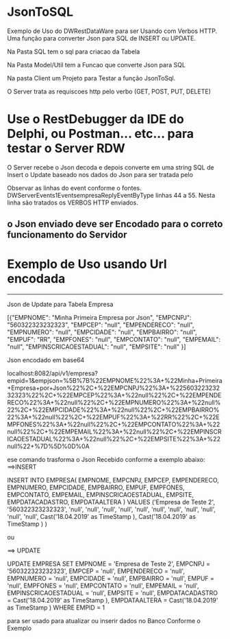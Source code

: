 # JsonToSQL
Exemplo de Uso do DWRestDataWare para ser Usando com Verbos HTTP. Uma função para converter Json para SQL de INSERT ou UPDATE.

Na Pasta SQL tem o sql para criacao da Tabela

Na Pasta Model/Util tem a Funcao que converte Json para  SQL

Na pasta Client um Projeto para Testar a função JsonToSql.

O Server trata as requiscoes http pelo verbo (GET, POST, PUT, DELETE)

# Use o RestDebugger da IDE do Delphi, ou Postman... etc... para testar o Server RDW

O Server recebe o Json decoda e depois converte em uma string SQL de Insert o Update baseado nos dados do Json para ser tratada pelo

Observar as linhas do event conforme o fontes. DWServerEvents1EventsempresaReplyEventByType
linhas 44 a 55. Nesta linha são tratados os VERBOS HTTP enviados. 


o Json enviado deve ser Encodado para o correto funcionamento do Servidor
-------------------------------------------------
# Exemplo de Uso usando Url encodada
---------------------------------------

Json de Update para Tabela Empresa


[{"EMPNOME": "Minha Primeira Empresa por Json", "EMPCNPJ": "560322323232323", "EMPCEP": "null", "EMPENDERECO": "null", "EMPNUMERO": "null", "EMPCIDADE": "null", "EMPBAIRRO": "null", "EMPUF": "RR", "EMPFONES": "null", "EMPCONTATO": "null", "EMPEMAIL": "null", "EMPINSCRICAOESTADUAL": "null", "EMPSITE": "null" }]


Json encodado em base64


localhost:8082/api/v1/empresa?empid=1&empjson=%5B%7B%22EMPNOME%22%3A+%22Minha+Primeira+Empresa+por+Json%22%2C+%22EMPCNPJ%22%3A+%22560322323232323%22%2C+%22EMPCEP%22%3A+%22null%22%2C+%22EMPENDERECO%22%3A+%22null%22%2C+%22EMPNUMERO%22%3A+%22null%22%2C+%22EMPCIDADE%22%3A+%22null%22%2C+%22EMPBAIRRO%22%3A+%22null%22%2C+%22EMPUF%22%3A+%22RR%22%2C+%22EMPFONES%22%3A+%22null%22%2C+%22EMPCONTATO%22%3A+%22null%22%2C+%22EMPEMAIL%22%3A+%22null%22%2C+%22EMPINSCRICAOESTADUAL%22%3A+%22null%22%2C+%22EMPSITE%22%3A+%22null%22+%7D%5D%0D%0A

ese comando trasforma o Json Recebido conforme a exemplo abaixo:
==>INSERT

INSERT INTO EMPRESA( EMPNOME, EMPCNPJ, EMPCEP, EMPENDERECO, EMPNUMERO, EMPCIDADE, EMPBAIRRO, EMPUF, EMPFONES, EMPCONTATO, EMPEMAIL, EMPINSCRICAOESTADUAL, EMPSITE, EMPDATACADASTRO, EMPDATAALTERA  )  VALUES ('Empresa de Teste 2', '560322323232323', 'null', 'null', 'null', 'null', 'null', 'null', 'null', 'null', 'null', 'null', 'null', Cast('18.04.2019' as TimeStamp ), Cast('18.04.2019' as TimeStamp ) )

ou 

==> UPDATE

UPDATE EMPRESA SET EMPNOME = 'Empresa de Teste 2', EMPCNPJ = '560322323232323', EMPCEP = 'null', EMPENDERECO = 'null', EMPNUMERO = 'null', EMPCIDADE = 'null', EMPBAIRRO = 'null', EMPUF = 'null', EMPFONES = 'null', EMPCONTATO = 'null', EMPEMAIL = 'null', EMPINSCRICAOESTADUAL = 'null', EMPSITE = 'null', EMPDATACADASTRO =  Cast('18.04.2019' as TimeStamp ), EMPDATAALTERA =  Cast('18.04.2019' as TimeStamp )  WHERE EMPID = 1

para ser usado para atualizar ou inserir dados no Banco Conforme o Exemplo




